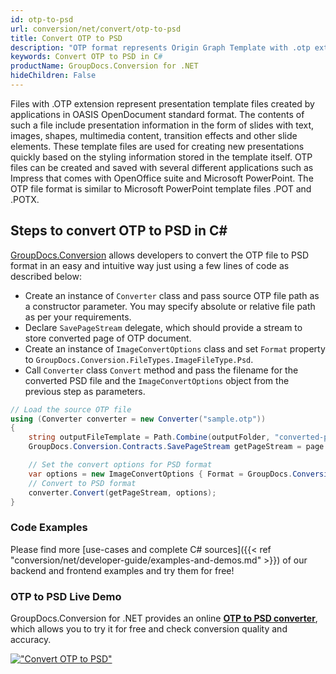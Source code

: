 ```yaml
---
id: otp-to-psd
url: conversion/net/convert/otp-to-psd
title: Convert OTP to PSD
description: "OTP format represents Origin Graph Template with .otp extension. Learn how to convert OTP to PSD file programmatically in C# language using GroupDocs.Conversion for .NET library."
keywords: Convert OTP to PSD in C#
productName: GroupDocs.Conversion for .NET
hideChildren: False
---
```


Files with .OTP extension represent presentation template files created by applications in OASIS OpenDocument standard format. The contents of such a file include presentation information in the form of slides with text, images, shapes, multimedia content, transition effects and other slide elements. These template files are used for creating new presentations quickly based on the styling information stored in the template itself. OTP files can be created and saved with several different applications such as Impress that comes with OpenOffice suite and Microsoft PowerPoint. The OTP file format is similar to Microsoft PowerPoint template files .POT and .POTX.

## Steps to convert OTP to PSD in C#

[GroupDocs.Conversion](https://products.groupdocs.com/conversion/net) allows developers to convert the OTP file to PSD format in an easy and intuitive way just using a few lines of code as described below:

* Create an instance of `Converter` class and pass source OTP file path as a constructor parameter. You may specify absolute or relative file path as per your requirements. 
* Declare `SavePageStream` delegate, which should provide a stream to store converted page of OTP document.
* Create an instance of `ImageConvertOptions` class and set `Format` property to `GroupDocs.Conversion.FileTypes.ImageFileType.Psd`.
* Call `Converter` class `Convert` method and pass the filename for the converted PSD file and the `ImageConvertOptions` object from the previous step as parameters.

```csharp
// Load the source OTP file
using (Converter converter = new Converter("sample.otp"))
{
    string outputFileTemplate = Path.Combine(outputFolder, "converted-page-{0}.psd");
    GroupDocs.Conversion.Contracts.SavePageStream getPageStream = page => new FileStream(string.Format(outputFileTemplate, page), FileMode.Create);

    // Set the convert options for PSD format
    var options = new ImageConvertOptions { Format = GroupDocs.Conversion.FileTypes.ImageFileType.Psd };   
    // Convert to PSD format
    converter.Convert(getPageStream, options);
}
```

### Code Examples

Please find more [use-cases and complete C# sources]({{< ref "conversion/net/developer-guide/examples-and-demos.md" >}}) of our backend and frontend examples and try them for free!

### OTP to PSD Live Demo

GroupDocs.Conversion for .NET provides an online [**OTP to PSD converter**](https://products.groupdocs.app/conversion/otp-to-psd), which allows you to try it for free and check conversion quality and accuracy.

[!["Convert OTP to PSD"](conversion/net/images/convert-to-psd/convert-otp-to-psd.png)](https://products.groupdocs.app/conversion/otp-to-psd)
